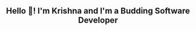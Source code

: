 <h2 align="center" style="border-bottom: none;">Hello 👋! I'm Krishna and I'm a Budding Software Developer</h2>
